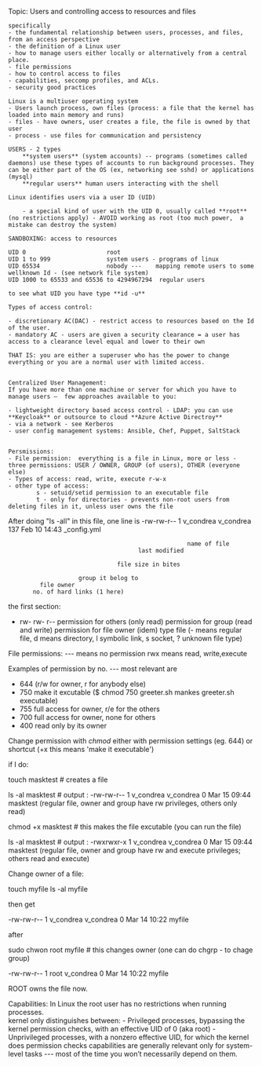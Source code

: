 Topic: Users and controlling access to resources and files


    specifically
    - the fundamental relationship between users, processes, and files, from an access perspective
    - the definition of a Linux user 
    - how to manage users either locally or alternatively from a central place.
    - file permissions
    - how to control access to files
    - capabilities, seccomp profiles, and ACLs.
    - security good practices

    Linux is a multiuser operating system 
    - Users launch process, own files (process: a file that the kernel has loaded into main memory and runs)
    - files - have owners, user creates a file, the file is owned by that user
    - process - use files for communication and persistency 

    USERS - 2 types
        **system users** (system accounts) -- programs (sometimes called daemons) use these types of accounts to run background processes. They can be either part of the OS (ex, networking see sshd) or applications (mysql)
        **regular users** human users interacting with the shell

    Linux identifies users via a user ID (UID)

        - a special kind of user with the UID 0, usually called **root** (no restrictions apply) - AVOID working as root (too much power,  a mistake can destroy the system)

    SANDBOXING: access to resources

    UID 0                       root
    UID 1 to 999                system users - programs of linux
    UID 65534                   nobody ---    mapping remote users to some wellknown Id - (see network file system)
    UID 1000 to 65533 and 65536 to 4294967294  regular users

    to see what UID you have type **id -u**

    Types of access control: 

    - discretionary AC(DAC) - restrict access to resources based on the Id of the user. 
    - mandatory AC - users are given a security clearance = a user has access to a clearance level equal and lower to their own

    THAT IS: you are either a superuser who has the power to change everything or you are a normal user with limited access.


    Centralized User Management:
    If you have more than one machine or server for which you have to manage users —  few approaches available to you:

    - lightweight directory based access control - LDAP: you can use **Keycloak** or outsource to cloud **Azure Active Directroy**
    - via a network - see Kerberos
    - user config management systems: Ansible, Chef, Puppet, SaltStack


    Persmissions: 
    - File permission:  everything is a file in Linux, more or less - three permissions: USER / OWNER, GROUP (of users), OTHER (everyone else)
    - Types of access: read, write, execute r-w-x
    - other type of access: 
            s - setuid/setid permission to an executable file
            t - only for directories - prevents non-root users from deleting files in it, unless user owns the file

After doing "ls -all" in this file, one line is
-rw-rw-r-- 1 v_condrea v_condrea    137 Feb 10 14:43  _config.yml 

                                                       name of file
                                         last modified

                                   file size in bites

                        group it belog to
             file owner
           no. of hard links (1 here)

the first section: 
-   rw-    rw-   r-- 
                permission for others (only read)
           permission for group (read and write)
    permission for file owner (idem)
type file (- means regular file, d means directory, l symbolic link, s socket, ? unknown file type)
 
 File permissions: 
 --- means no permission
 rwx means read, write,execute
 
 Examples of permission by no. --- most relevant are 
 - 644 (r/w for owner, r for anybody else)
 - 750 make it excutable ($ chmod 750 greeter.sh mankes greeter.sh executable)
 - 755 full access for owner, r/e for the others
 - 700 full access for owner, none for others
 - 400 read only by its owner

 Change permission with *chmod* either with permission settings (eg. 644) or shortcut (+x this means 'make it executable')


if I do:

touch masktest # creates a file

ls -al masktest # output : -rw-rw-r-- 1 v_condrea v_condrea 0 Mar 15 09:44 masktest (regular file, owner and group have rw privileges, others only read)

chmod +x masktest # this makes the file excutable (you can run the file)

ls -al masktest # output : -rwxrwxr-x 1 v_condrea v_condrea 0 Mar 15 09:44 masktest (regular file, owner and group have rw and execute privileges; others read and execute)

Change owner of a file:

touch myfile 
ls -al myfile

then get

-rw-rw-r-- 1 v_condrea v_condrea 0 Mar 14 10:22 myfile

after 

sudo chwon root myfile # this changes owner (one can do chgrp - to chage group)

-rw-rw-r-- 1 root v_condrea 0 Mar 14 10:22 myfile

ROOT owns the file now.
                


Capabilities:
In Linux  the root user has no restrictions when running processes.  
kernel only distinguishes between:
    -   Privileged processes, bypassing the kernel permission checks, with an effective UID of 0 (aka root)
    -   Unprivileged processes, with a nonzero effective UID, for which the kernel does permission checks
    capabilities are generally relevant only for system-level tasks --- most of the time you won’t necessarily depend on them.